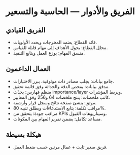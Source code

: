 # الفريق والأدوار — الحاسبة والتسعير

## الفريق القيادي
- قائد القطاع: يعتمد المخرجات ويحدد الأولويات.
- محلل القطاع: يحول الأهداف إلى مهام قابلة للقياس.
- منسق المهام: يوزع العمل ويتابع التنفيذ.

## العمال الداعمون
- جامع بيانات: يجلب مصادر ذات موثوقية، يبرر الاختيارات.
- مدقق بيانات: يفحص الدقة والحداثة وفق قائمة تحقق.
- منظم فهارس: يحدّث importance/layer ويربط المؤشرات.
- كاتب ملخصات: ينتج ملخصات 64 و256 وفق المعايير.
- موثق: ينشئ صفحة نتائج وسجل قرار وأرشفة.
- مراقب تكلفة: يتابع الاستدعاءات ويطلق تنبيه 80%.
- مراقب جودة: يتحقق من KPIs وسيناريوهات القبول.
- مساعد تكامل: يضمن تمرير المهام بين المكونات.

## هيكلة بسيطة
- فريق صغير ثابت + عمال مرنين حسب ضغط العمل.

